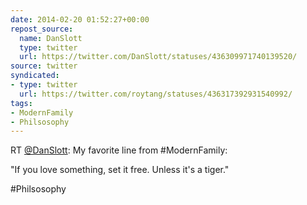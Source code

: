 ```yaml
---
date: 2014-02-20 01:52:27+00:00
repost_source:
  name: DanSlott
  type: twitter
  url: https://twitter.com/DanSlott/statuses/436309971740139520/
source: twitter
syndicated:
- type: twitter
  url: https://twitter.com/roytang/statuses/436317392931540992/
tags:
- ModernFamily
- Philsosophy
---
```


RT [@DanSlott](https://twitter.com/DanSlott/): My favorite line from #ModernFamily:

"If you love something, set it free.
Unless it's a tiger."

#Philsosophy